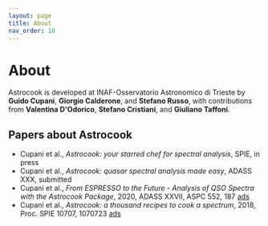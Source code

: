 ```yaml
---
layout: page
title: About
nav_order: 10
---
```


# About

Astrocook is developed at INAF-Osservatorio Astronomico di Trieste by **Guido Cupani**, **Giorgio Calderone**, and **Stefano Russo**, with contributions from **Valentina D'Odorico**, **Stefano Cristiani**, and **Giuliano Taffoni**.

## Papers about Astrocook

* Cupani et al., *Astrocook: your starred chef for spectral analysis*, SPIE, in press
* Cupani et al., *Astrocook: quasar spectral analysis made easy*, ADASS XXX, submitted
* Cupani et al., *From ESPRESSO to the Future - Analysis of QSO Spectra with the Astrocook Package*, 2020, ADASS XXVII, ASPC 552, 187 [ads](https://ui.adsabs.harvard.edu/abs/2020ASPC..522..187C/abstract)
* Cupani et al., *Astrocook: a thousand recipes to cook a spectrum*, 2018, Proc. SPIE 10707, 1070723 [ads](https://ui.adsabs.harvard.edu/abs/2018SPIE10707E..23C/abstract)
